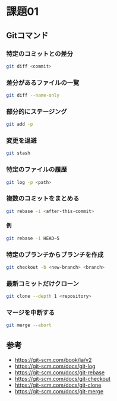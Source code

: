 # 課題01

## Gitコマンド

### 特定のコミットとの差分

```sh
git diff <commit>
```

### 差分があるファイルの一覧

```sh
git diff --name-only
```

### 部分的にステージング

```sh
git add -p
```

### 変更を退避

```sh
git stash
```

### 特定のファイルの履歴

```sh
git log -p <path>
```

### 複数のコミットをまとめる

```sh
git rebase -i <after-this-commit>
```

#### 例

```sh
git rebase -i HEAD~5
```

### 特定のブランチからブランチを作成

```sh
git checkout -b <new-branch> <branch>
```

### 最新コミットだけクローン

```sh
git clone --depth 1 <repository>
```

### マージを中断する

```sh
git merge --abort
```

## 参考

- <https://git-scm.com/book/ja/v2>
- <https://git-scm.com/docs/git-log>
- <https://git-scm.com/docs/git-rebase>
- <https://git-scm.com/docs/git-checkout>
- <https://git-scm.com/docs/git-clone>
- <https://git-scm.com/docs/git-merge>
